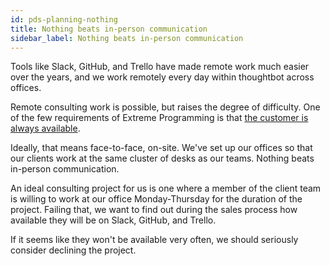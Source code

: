 ```yaml
---
id: pds-planning-nothing
title: Nothing beats in-person communication
sidebar_label: Nothing beats in-person communication
---
```


Tools like Slack, GitHub, and Trello have made remote work much easier over the years, and we work remotely every day within thoughtbot across offices.

Remote consulting work is possible, but raises the degree of difficulty. One of the few requirements of Extreme Programming is that [the customer is always available](http://www.extremeprogramming.org/rules/customer.html).

Ideally, that means face-to-face, on-site. We've set up our offices so that our clients work at the same cluster of desks as our teams. Nothing beats in-person communication.

An ideal consulting project for us is one where a member of the client team is willing to work at our office Monday-Thursday for the duration of the project. Failing that, we want to find out during the sales process how available they will be on Slack, GitHub, and Trello.

If it seems like they won't be available very often, we should seriously consider declining the project.
